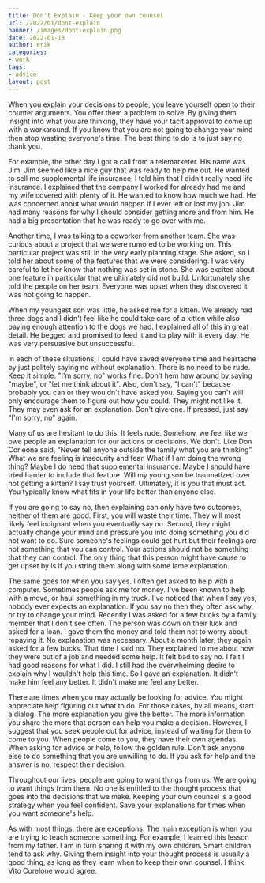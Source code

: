 ```yaml
---
title: Don't Explain - Keep your own counsel
url: /2022/01/dont-explain
banner: /images/dont-explain.png
date: 2022-01-18
author: erik
categories:
- work
tags:
- advice
layout: post
---
```

When you explain your decisions to people, you leave yourself open to their counter arguments. You offer them a problem to solve. By giving them insight into what you are thinking, they have your tacit approval to come up with a workaround. If you know that you are not going to change your mind then stop wasting everyone's time. The best thing to do is to just say no thank you. 

For example, the other day I got a call from a telemarketer. His name was Jim. Jim seemed like a nice guy that was ready to help me out. He wanted to sell me supplemental life insurance. I told him that I didn't really need life insurance. I explained that the company I worked for already had me and my wife covered with plenty of it. He wanted to know how much we had. He was concerned about what would happen if I ever left or lost my job. Jim had many reasons for why I should consider getting more and from him. He had a big presentation that he was ready to go over with me. 

Another time, I was talking to a coworker from another team. She was curious about a project that we were rumored to be working on. This particular project was still in the very early planning stage. She asked, so I told her about some of the features that we were considering. I was very careful to let her know that nothing was set in stone. She was excited about one feature in particular that we ultimately did not build. Unfortunately she told the people on her team. Everyone was upset when they discovered it was not going to happen.

When my youngest son was little, he asked me for a kitten. We already had three dogs and I didn't feel like he could take care of a kitten while also paying enough attention to the dogs we had. I explained all of this in great detail. He begged and promised to feed it and to play with it every day. He was very persuasive but unsuccessful.

In each of these situations, I could have saved everyone time and heartache by just politely saying no without explanation. There is no need to be rude. Keep it simple. "I'm sorry, no" works fine. Don't hem haw around by saying "maybe", or "let me think about it". Also, don't say, "I can't" because probably you can or they wouldn't have asked you. Saying you can't will only encourage them to figure out how you could. They might not like it. They may even ask for an explanation. Don't give one. If pressed, just say "I'm sorry, no" again. 

Many of us are hesitant to do this. It feels rude. Somehow, we feel like we owe people an explanation for our actions or decisions. We don't. Like Don Corleone said, “Never tell anyone outside the family what you are thinking”. What we are feeling is insecurity and fear. What if I am doing the wrong thing? Maybe I do need that supplemental insurance. Maybe I should have tried harder to include that feature. Will my young son be traumatized over not getting a kitten? I say trust yourself. Ultimately, it is you that must act. You typically know what fits in your life better than anyone else. 

If you are going to say no, then explaining can only have two outcomes, neither of them are good. First, you will waste their time. They will most likely feel indignant when you eventually say no. Second, they might actually change your mind and pressure you into doing something you did not want to do. Sure someone's feelings could get hurt but their feelings are not something that you can control. Your actions should not be something that they can control. The only thing that this person might have cause to get upset by is if you string them along with some lame explanation.

The same goes for when you say yes. I often get asked to help with a computer. Sometimes people ask me for money. I've been known to help with a move, or haul something in my truck. I've noticed that when I say yes, nobody ever expects an explanation. If you say no then they often ask why, or try to change your mind. Recently I was asked for a few bucks by a family member that I don't see often. The person was down on their luck and asked for a loan. I gave them the money and told them not to worry about repaying it. No explanation was necessary. About a month later, they again asked for a few bucks. That time I said no. They explained to me about how they were out of a job and needed some help. It felt bad to say no. I felt I had good reasons for what I did. I still had the overwhelming desire to explain why I wouldn't help this time. So I gave an explanation. It didn't make him feel any better. It didn't make me feel any better.

There are times when you may actually be looking for advice. You might appreciate help figuring out what to do. For those cases, by all means, start a dialog. The more explanation you give the better. The more information you share the more that person can help you make a decision. However, I suggest that you seek people out for advice, instead of waiting for them to come to you. When people come to you, they have their own agendas. When asking for advice or help, follow the golden rule. Don't ask anyone else to do something that you are unwilling to do. If you ask for help and the answer is no, respect their decision.

Throughout our lives, people are going to want things from us. We are going to want things from them. No one is entitled to the thought process that goes into the decisions that we make. Keeping your own counsel is a good strategy when you feel confident. Save your explanations for times when you want someone's help.

As with most things, there are exceptions. The main exception is when you are trying to teach someone something. For example, I learned this lesson from my father. I am in turn sharing it with my own children. Smart children tend to ask why. Giving them insight into your thought process is usually a good thing, as long as they learn when to keep their own counsel. I think Vito Corelone would agree.
